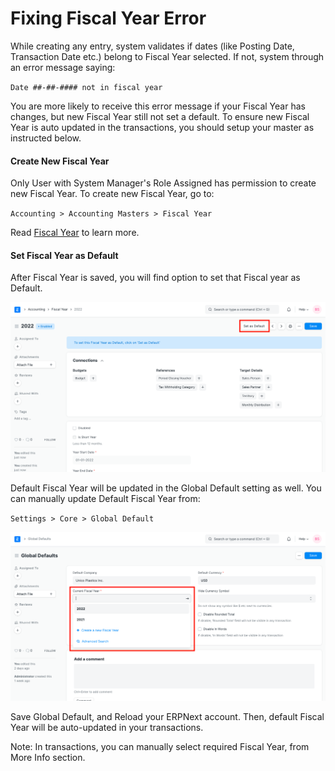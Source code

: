 
# Fixing Fiscal Year Error


While creating any entry, system validates if dates (like Posting Date, Transaction Date etc.) belong to Fiscal Year selected. If not, system through an error message saying:


`Date ##-##-#### not in fiscal year`


You are more likely to receive this error message if your Fiscal Year has changes, but new Fiscal Year still not set a default. To ensure new Fiscal Year is auto updated in the transactions, you should setup your master as instructed below.


#### Create New Fiscal Year


Only User with System Manager's Role Assigned has permission to create new Fiscal Year. To create new Fiscal Year, go to:


`Accounting > Accounting Masters > Fiscal Year`


Read [Fiscal Year](/docs/en/accounts/fiscal-year) to learn more.


#### Set Fiscal Year as Default


After Fiscal Year is saved, you will find option to set that Fiscal year as Default.


![Set Fiscal Year as Default](/files/set-fiscal-year-as-default.png)


Default Fiscal Year will be updated in the Global Default setting as well. You can manually update Default Fiscal Year from:


`Settings > Core > Global Default`


![Current Fiscal Year Setting in Global Defaults](/files/current-fiscal-year-in-global-defaults.png)


Save Global Default, and Reload your ERPNext account. Then, default Fiscal Year will be auto-updated in your transactions.


Note: In transactions, you can manually select required Fiscal Year, from More Info section.


